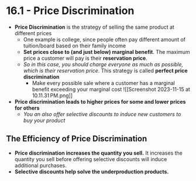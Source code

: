 # 16.1 - Price Discrimination
* **Price Discrimination** is the strategy of selling the same product at different prices
	* One example is college, since people often pay different amount of tuition/board based on their family income
	* **Set prices close to (and just below) marginal benefit**. The maximum price a customer will pay is their **reservation price**. 
	* *So in this case, you should charge everyone as much as possible, which is their reservation price*. This strategy is called **perfect price discrimination**
		* Make every possible sale where a customer has a marginal benefit exceeding your marginal cost
![[Screenshot 2023-11-15 at 10.11.31 PM.png]]
* **Price discrimination leads to higher prices for some and lower prices for others**
	* *You an also offer selective discounts to induce new customers to buy your product*
## The Efficiency of Price Discrimination
* **Price discrimination increases the quantity you sell.** It increases the quantity you sell before offering selective discounts will induce additional purchases.
* **Selective discounts help solve the underproduction products.** 